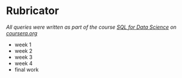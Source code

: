 # Rubricator

*All queries were written as part of the course [SQL for Data Science](https://www.coursera.org/learn/sql-for-data-science) on [coursera.org](https://www.coursera.org)*

- week 1
- week 2
- week 3
- week 4
- final work